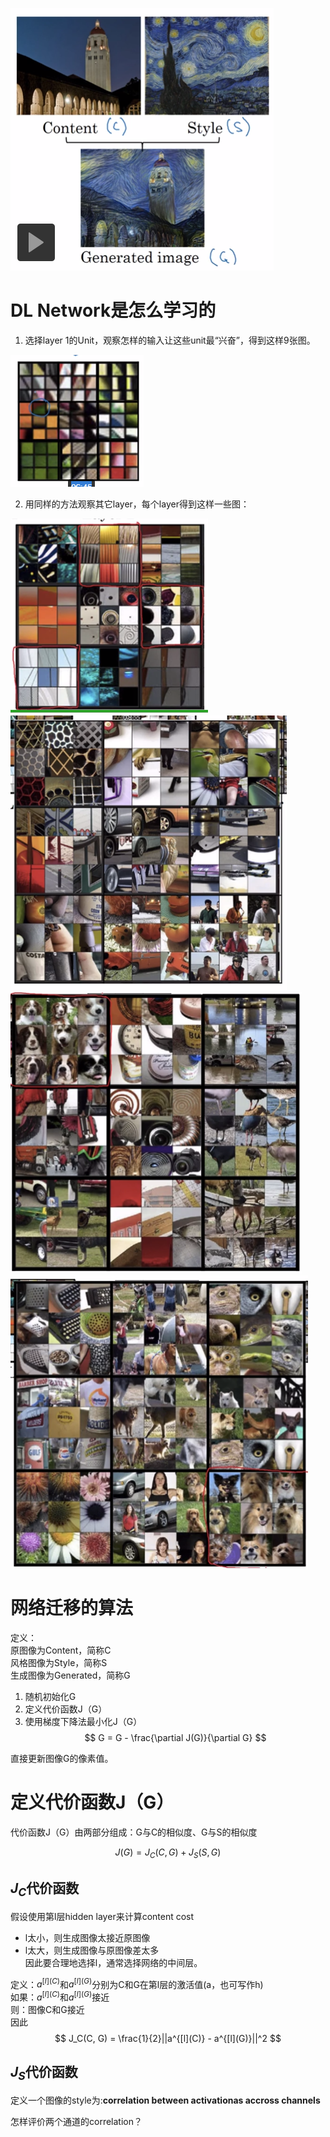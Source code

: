 ![](/assets/images/Chapter9/27.png)  

# DL Network是怎么学习的

1. 选择layer 1的Unit，观察怎样的输入让这些unit最“兴奋”，得到这样9张图。    

![](/assets/images/Chapter9/28.png)  

2. 用同样的方法观察其它layer，每个layer得到这样一些图：  

![](/assets/images/Chapter9/29.png)  
![](/assets/images/Chapter9/30.png)  
![](/assets/images/Chapter9/31.png)  
![](/assets/images/Chapter9/32.png)  

# 网络迁移的算法

定义：  
原图像为Content，简称C  
风格图像为Style，简称S  
生成图像为Generated，简称G  

1. 随机初始化G  
2. 定义代价函数J（G）  
3. 使用梯度下降法最小化J（G）  
$$
G = G - \frac{\partial J(G)}{\partial G}
$$

直接更新图像G的像素值。  

# 定义代价函数J（G）

代价函数J（G）由两部分组成：G与C的相似度、G与S的相似度  

$$
J(G) = J_C(C, G) + J_S(S, G)
$$

## $J_C$代价函数

假设使用第l层hidden layer来计算content cost  
- l太小，则生成图像太接近原图像  
- l太大，则生成图像与原图像差太多  
因此要合理地选择l，通常选择网络的中间层。  

定义：$a^{[l](C)}$和$a^{[l](G)}$分别为C和G在第l层的激活值(a，也可写作h)  
如果：$a^{[l](C)}$和$a^{[l](G)}$接近  
则：图像C和G接近   
因此  
$$
J_C(C, G) = \frac{1}{2}||a^{[l](C)} - a^{[l](G)}||^2
$$

## $J_S$代价函数

定义一个图像的style为:**correlation between activationas accross channels**  

怎样评价两个通道的correlation？  

